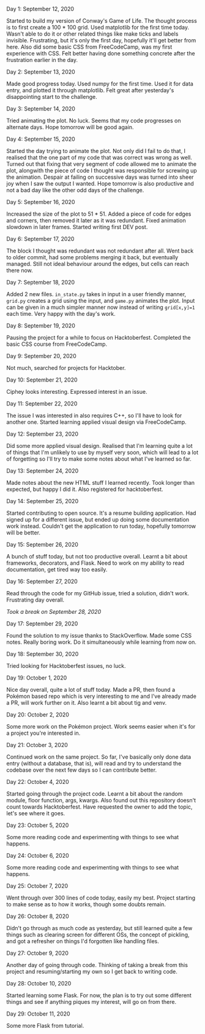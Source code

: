 Day 1: September 12, 2020

Started to build my version of Conway's Game of Life. The thought process is to first create a 100 * 100 grid. Used matplotlib for the first time today. Wasn't able to do it or other related things like make ticks and labels invisible. Frustrating, but it's only the first day, hopefully it'll get better from here.
Also did some basic CSS from FreeCodeCamp, was my first experience with CSS. Felt better having done something concrete after the frustration earlier in the day.

Day 2: September 13, 2020

Made good progress today. Used numpy for the first time. Used it for data entry, and plotted it through matplotlib. Felt great after yesterday's disappointing start to the challenge.

Day 3: September 14, 2020

Tried animating the plot. No luck. Seems that my code progresses on alternate days. Hope tomorrow will be good again.

Day 4: September 15, 2020

Started the day trying to animate the plot. Not only did I fail to do that, I realised that the one part of my code that was correct was wrong as well. Turned out that fixing that very segment of code allowed me to animate the plot, alongwith the piece of code I thought was responsible for screwing up the animation. Despair at failing on successive days was turned into sheer joy when I saw the output I wanted. Hope tomorrow is also productive and not a bad day like the other odd days of the challenge.

Day 5: September 16, 2020

Increased the size of the plot to 51 * 51. Added a piece of code for edges and corners, then removed it later as it was redundant. Fixed animation slowdown in later frames. Started writing first DEV post.

Day 6: September 17, 2020

The block I thought was redundant was not redundant after all. Went back to older commit, had some problems merging it back, but eventually managed. Still not ideal behaviour around the edges, but cells can reach there now.

Day 7: September 18, 2020

Added 2 new files.  `in_state.py` takes in input in a user friendly manner, `grid.py` creates a grid using the input, and `game.py` animates the plot. Input can be given in a much simpler manner now instead of writing `grid[x,y]=1` each time. Very happy with the day's work.

Day 8: September 19, 2020

Pausing the project for a while to focus on Hacktoberfest. Completed the basic CSS course from FreeCodeCamp.

Day 9: September 20, 2020

Not much, searched for projects for Hacktober.

Day 10: September 21, 2020

Ciphey looks interesting. Expressed interest in an issue.

Day 11: September 22, 2020

The issue I was interested in also requires C++, so I'll have to look for another one. Started learning applied visual design via FreeCodeCamp.

Day 12: September 23, 2020

Did some more applied visual design. Realised that I'm learning quite a lot of things that I'm unlikely to use by myself very soon, which will lead to a lot of forgetting so I'll try to make some notes about what I've learned so far.

Day 13: September 24, 2020

Made notes about the new HTML stuff I learned recently. Took longer than expected, but happy I did it. Also registered for hacktoberfest.

Day 14: September 25, 2020

Started contributing to open source. It's a resume building application. Had signed up for a different issue, but ended up doing some documentation work instead. Couldn't get the application to run today, hopefully tomorrow will be better.

Day 15: September 26, 2020

A bunch of stuff today, but not too productive overall. Learnt a bit about frameworks, decorators, and  Flask. Need to work on my ability to read documentation, get tired way too easily.

Day 16: September 27, 2020

Read through the code for my GitHub issue, tried a solution, didn't work. Frustrating day overall.

*Took a break on September 28, 2020*

Day 17: September 29, 2020

Found the solution to my issue thanks to StackOverflow. Made some CSS notes. Really boring work. Do it simultaneously while learning from now on.

Day 18: September 30, 2020

Tried looking for Hacktoberfest issues, no luck.

Day 19: October 1, 2020

Nice day overall, quite a lot of stuff today. Made a PR, then found a Pokémon based repo which is very interesting to me and I've already made a PR, will work further on it. Also learnt a bit about tig and venv. 

Day 20: October 2, 2020

Some more work on the Pokémon project. Work seems easier when it's for a project you're interested in.

Day 21: October 3, 2020

Continued work on the same project. So far, I've basically only done data entry (without a database, that is), will read and try to understand the codebase over the next few days so I can contribute better. 

Day 22: October 4, 2020

Started going through the project code. Learnt a bit about the random module, floor function, args, kwargs. Also found out this repository doesn't count towards Hacktoberfest. Have requested the owner to add the topic, let's see where it goes.

Day 23: October 5, 2020

Some more reading code and experimenting with things to see what happens.

Day 24: October 6, 2020

Some more reading code and experimenting with things to see what happens.

Day 25: October 7, 2020

Went through over 300 lines of code today, easily my best. Project starting to make sense as to how it works, though some doubts remain. 

Day 26: October 8, 2020

Didn't go through as much code as yesterday, but still learned quite a few things such as clearing screen for different OSs, the concept of pickling, and got a refresher on things I'd forgotten like handling files. 

Day 27: October 9, 2020

Another day of going through code. Thinking of taking a break from this project and resuming/starting my own so I get back to writing code.

Day 28: October 10, 2020

Started learning some Flask. For now, the plan is to try out some different things and see if anything piques my interest, will go on from there.

Day 29: October 11, 2020

Some more Flask from tutorial.
